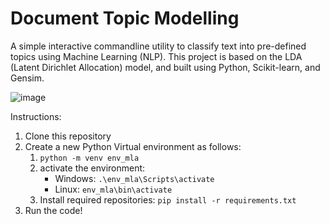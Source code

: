 # Document Topic Modelling
A simple interactive commandline utility to classify text into pre-defined topics using Machine Learning (NLP). This project is based on the LDA (Latent Dirichlet Allocation) model, and built using Python, Scikit-learn, and Gensim.

![image](https://user-images.githubusercontent.com/77586602/213287040-b13d88c9-645d-45dc-9bbb-7e403300eae6.png)

Instructions:

1. Clone this repository
2. Create a new Python Virtual environment as follows:
    1.  ```python -m venv env_mla```
    2. activate the environment:
        - Windows: ```.\env_mla\Scripts\activate```
        - Linux: ```env_mla\bin\activate```
    3. Install required repositories:
    ```pip install -r requirements.txt```
4. Run the code!
